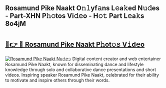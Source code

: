 ## Rosamund Pike Naakt O𝚗𝚕yf𝚊ns L𝚎a𝚔ed N𝚞𝚍es - Part-XHN P𝚑𝚘tos Vi𝚍𝚎o - H𝚘𝚝 Part L𝚎a𝚔s 8o4jM

# <h2><a href="http://kf328qh.oniu.top/?m=Rosamund+Pike+Naakt">🔗👉 🔴 Rosamund Pike Naakt P𝚑ot𝚘𝚜 V𝚒d𝚎o</a></h2>

[![Rosamund Pike Naakt Nu𝚍e𝚜](https://i.imgur.com/0qMVB7G.gif)](http://kf328qh.oniu.top/?m=Rosamund+Pike+Naakt)
Digital content creator and web entertainer Rosamund Pike Naakt, known for disseminating dance and lifestyle knowledge through solo and collaborative dance presentations and short videos. Inspiring speaker Rosamund Pike Naakt, celebrated for their ability to motivate and inspire others through their words.  
